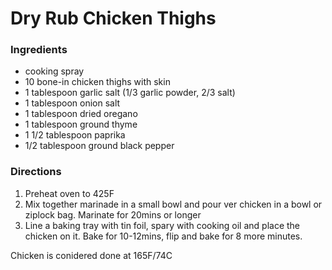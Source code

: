 # Dry Rub Chicken Thighs

### Ingredients

- cooking spray
- 10 bone-in chicken thighs with skin
- 1 tablespoon garlic salt (1/3 garlic powder, 2/3 salt)
- 1 tablespoon onion salt
- 1 tablespoon dried oregano
- 1 tablespoon ground thyme
- 1 1/2 tablespoon paprika
- 1/2 tablespoon ground black pepper

### Directions

1. Preheat oven to 425F
1. Mix together marinade in a small bowl and pour ver chicken in a bowl or ziplock bag. Marinate for 20mins or longer
1. Line a baking tray with tin foil, spary with cooking oil and place the chicken on it. Bake for 10-12mins, flip and bake for 8 more minutes.

Chicken is conidered done at 165F/74C
